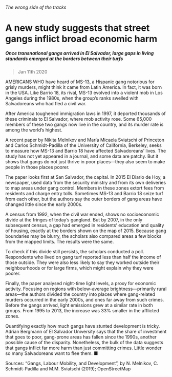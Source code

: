 ###### The wrong side of the tracks
# A new study suggests that street gangs inflict broad economic harm 
##### Once transnational gangs arrived in El Salvador, large gaps in living standards emerged at the borders between their turfs 
> Jan 11th 2020 


AMERICANS WHO have heard of MS-13, a Hispanic gang notorious for grisly murders, might think it came from Latin America. In fact, it was born in the USA. Like Barrio 18, its rival, MS-13 evolved into a violent mob in Los Angeles during the 1980s, when the group’s ranks swelled with Salvadoreans who had fled a civil war.
After America toughened immigration laws in 1997, it deported thousands of these criminals to El Salvador, where mob activity rose. Some 65,000 members of these two gangs now live in the country, and its murder rate is among the world’s highest.

A recent paper by Nikita Melnikov and María Micaela Sviatschi of Princeton and Carlos Schmidt-Padilla of the University of California, Berkeley, seeks to measure how MS-13 and Barrio 18 have affected Salvadoreans’ lives. The study has not yet appeared in a journal, and some data are patchy. But it shows that gangs do not just thrive in poor places—they also seem to make people in those places poorer.
The paper looks first at San Salvador, the capital. In 2015 El Diario de Hoy, a newspaper, used data from the security ministry and from its own deliveries to map areas under gang control. Members in these zones extort fees from residents and charge entry tolls. Sometimes MS-13 and Barrio 18 seize turf from each other, but the authors say the outer borders of gang areas have changed little since the early 2000s.
A census from 1992, when the civil war ended, shows no socioeconomic divide at the fringes of today’s gangland. But by 2007, in the only subsequent census, a gap had emerged in residents’ education and quality of housing, exactly at the borders shown on the map of 2015. Because gang boundaries may be blurry, the scholars also compared areas a few blocks from the mapped limits. The results were the same.
To check if this divide still persists, the scholars conducted a poll. Respondents who lived on gang turf reported less than half the income of those outside. They were also less likely to say they worked outside their neighbourhoods or for large firms, which might explain why they were poorer.


Finally, the paper analysed night-time light levels, a proxy for economic activity. Focusing on regions with below-average brightness—primarily rural areas—the authors divided the country into places where gang-related murders occurred in the early 2000s, and ones far away from such crimes. Before the gangs arrived, light emissions grew at a similar rate in both groups. From 1995 to 2013, the increase was 33% smaller in the afflicted zones.
Quantifying exactly how much gangs have stunted development is tricky. Adrian Bergmann of El Salvador University says that the share of investment that goes to poor, gang-prone areas has fallen since the 1990s, another possible cause of the disparity. Nonetheless, the bulk of the data suggests that gangs inflict far more harm than just committing crimes. Little wonder so many Salvadoreans want to flee them. ■
Sources: “Gangs, Labour Mobility, and Development”, by N. Melnikov, C. Schmidt-Padilla and M.M. Sviatschi (2019); OpenStreetMap





